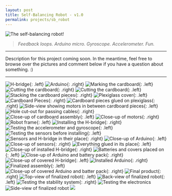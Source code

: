 ```yaml
---
layout: post
title: Self-Balancing Robot - v1.0
permalink: projects/sb_robot
---
```


![The self-balancing robot!](/assets/r_wide_s.jpg "The self-balancing robot!")

> *Feedback loops. Arduino micro. Gyroscope. Accelerometer. Fun.*

<!--more-->

---

Description for this project coming soon. In the meantime, feel free to browse over the pictures and comment below if you have a question about something. :)

---

![H-bridge](/assets/sb2/1hb.jpg "H-bridge"){: .left}
![Arduino](/assets/sb2/2ar.jpg "Arduino"){: .right}
![Marking the cardboard](/assets/sb2/3cb.jpg "Marking the cardboard"){: .left}
![Cutting the cardboard](/assets/sb2/4cb.jpg "Cutting the cardboard"){: .right}
![Cutting the cardboard](/assets/sb2/5cb.jpg "Cutting the cardboard"){: .left}
![Stacking the cardboard pieces](/assets/sb2/6cb.jpg "Stacking the cardboard piecies"){: .right}
![Plexiglass cover](/assets/sb2/7pl.jpg "Plexiglass cover"){: .left}
![Cardboard Pieces](/assets/sb2/8cb.jpg "Cardboard pieces"){: .right}
![Cardboard pieces glued on plexiglass](/assets/sb2/9as.jpg "Cardboard pieces glued on plexiglass"){: .right}
![Side-view showing motors in between cardboard pieces](/assets/sb2/10si.jpg "Side-view showing motors in between cardboard pieces"){: .left}
![Hole cut-out for passing cables](/assets/sb2/11cu.jpg "Hole cut-out for passing cables"){: .right}
![Close-up of cardboard assembly](/assets/sb2/12as.jpg "Close-up of cardboard assembly"){: .left}
![Close-up of motors](/assets/sb2/13mo.jpg "Close-up of motors"){: .right}
![Robot frame](/assets/sb2/14tq.jpg "Robot frame"){: .left}
![Installing the H-bridge](/assets/sb2/15ci.jpg "Installing the H-bridge"){: .right}
![Testing the accelerometer and gyroscope](/assets/sb2/16se.jpg "Testing the accelerometer and gyroscope"){: .left}
![Testing the sensors before installing](/assets/sb2/17co.jpg "Testing the sensors before installing"){: .left}
![Sensors and H-bridge in their place](/assets/sb2/18as.jpg "Sensors and H-bridge in their place"){: .right}
![Close-up of Arduino](/assets/sb2/19ar.jpg "Close-up of Arduino"){: .left}
![Close-up of sensors](/assets/sb2/20se.jpg "Close-up of sensors"){: .right}
![Everything glued in its place](/assets/sb2/21as.jpg "Everything glued in its place"){: .left}
![Close-up of installed H-bridge](/assets/sb2/22hb.jpg "Close-up of installed H-bridge"){: .right}
![Batteries and covers placed on](/assets/sb2/23co.jpg "Batteries and cover placed on"){: .left}
![Close-up of Arduino and battery pack](/assets/sb2/24cu.jpg "Close-up of Arduino and battery pack"){: .right}
![Close-up of covered H-bridge](/assets/sb2/25hb.jpg "Close-up of covered H-bridge"){: .left}
![Installed Arduino](/assets/sb2/26ar.jpg "Installed Arduino"){: .right}
![Finalized assembly](/assets/sb2/27su.jpg "Finalized assembly"){: .left}
![Close-up of covered Arduino and batter pack](/assets/sb2/30ba.jpg "Close-up of covered arduino and battery pack"){: .right}
![Final product](/assets/sb2/34fi.jpg "Final product"){: .right}
![Top-view of finalized robot](/assets/sb2/29tv.jpg "Top-view of finalized robot"){: .left}
![Back-view of finalized robot](/assets/sb2/31ba.jpg "Back-view of finalized robot"){: .left}
![Testing the stability system](/assets/sb2/33te.jpg "Testing the stability system"){: .right}
![Testing the electronics](/assets/sb2/32te.jpg "Testing the electronics")
![Side-view of finalized robot](/assets/sb2/28an.jpg "Side-view of finalized robot")
![](/assets/line.jpg)

